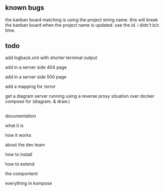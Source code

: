 #

## known bugs

the kanban board matching is using the project string name. this will break the kanban board when the project name is updated. use the id. i didn't b/c time.

## todo

add logback.xml with shorter terminal output

add in a server side 404 page

add in a server side 500 page

add a mapping for /error

get a diagram server running using a reverse proxy situation over docker compose for (diagram. & draw.)

##

documentation

what it is

how it works

about the dev team

how to install

how to extend

the compontent

everything in kompose
